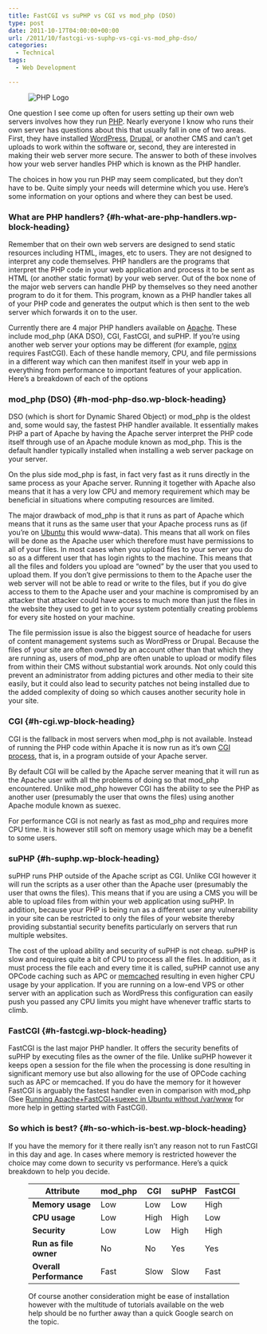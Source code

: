 ```yaml
---
title: FastCGI vs suPHP vs CGI vs mod_php (DSO)
type: post
date: 2011-10-17T04:00:00+00:00
url: /2011/10/fastcgi-vs-suphp-vs-cgi-vs-mod_php-dso/
categories:
  - Technical
tags:
  - Web Development

---
```

<div class="wp-block-image">
  <figure class="alignright"><img decoding="async" src="/images/2011/10/PHP-Logo-225x118-1.png" alt="PHP Logo" class="wp-image-2228" title="PHP Logo" /></figure>
</div>

One question I see come up often for users setting up their own web servers involves how they run <a title="PHP Homepage" href="http://php.net" target="_blank" rel="noopener noreferrer">PHP</a>. Nearly everyone I know who runs their own server has questions about this that usually fall in one of two areas. First, they have installed <a title="WordPress.org" href="http://wordpress.org" target="_blank" rel="noopener noreferrer">WordPress</a>, <a title="Drupal" href="http://www.drupal.org" target="_blank" rel="noopener noreferrer">Drupal</a>, or another CMS and can’t get uploads to work within the software or, second, they are interested in making their web server more secure. The answer to both of these involves how your web server handles PHP which is known as the PHP handler.

The choices in how you run PHP may seem complicated, but they don’t have to be. Quite simply your needs will determine which you use. Here’s some information on your options and where they can best be used.

### What are PHP handlers? {#h-what-are-php-handlers.wp-block-heading}

Remember that on their own web servers are designed to send static resources including HTML, images, etc to users. They are not designed to interpret any code themselves.&nbsp;PHP handlers are the programs that interpret the PHP code in your web application and process it to be sent as HTML (or another static format) by your web server. Out of the box none of the major web servers can handle PHP by themselves so they need another program to do it for them. This program, known as a PHP handler takes all of your PHP code and generates the output which is then sent to the web server which forwards it on to the user.

Currently there are 4 major PHP handlers available on <a title="Apache HTTP Server" href="https://httpd.apache.org/" target="_blank" rel="noopener noreferrer">Apache</a>. These include mod_php (AKA DSO), CGI, FastCGI, and suPHP. If you’re using another web server your options may be different (for example,&nbsp;<a title="nginx" href="http://nginx.org/" target="_blank" rel="noopener noreferrer">nginx</a> requires FastCGI). Each of these handle memory, CPU, and file permissions in a different way which can then manifest itself in your web app in everything from performance to important features of your application. Here’s a breakdown of each of the options

### mod_php (DSO) {#h-mod-php-dso.wp-block-heading}

DSO (which is short for Dynamic Shared Object)&nbsp;or mod\_php is the oldest and, some would say, the fastest PHP handler available. It essentially makes PHP a part of Apache by having the Apache server interpret the PHP code itself through use of an Apache module known as mod\_php. This is the default handler typically installed when installing a web server package on your server.

On the plus side mod_php is fast, in fact very fast as it runs directly in the same process as your Apache server. Running it together with Apache also means that it has a very low CPU and memory requirement which may be beneficial in situations where computing resources are limited.

The major drawback of mod_php is that it runs as part of Apache which means that it runs as the same user that your Apache process runs as (if you’re on <a title="Ubuntu" href="http://www.ubuntu.com" target="_blank" rel="noopener noreferrer">Ubuntu</a> this would www-data). This means that all work on files will be done as the Apache user which therefore must have permissions to all of your files. In most cases when you upload files to your server you do so as a different user that has login rights to the machine. This means that all the files and folders you upload are “owned” by the user that you used to upload them. If you don’t give permissions to them to the Apache user the web server will not be able to read or write to the files, but if you do give access to them to the Apache user and your machine is compromised by an attacker that attacker could have access to much more than just the files in the website they used to get in to your system potentially creating&nbsp;problems for every site hosted on your machine.

The file permission issue is also the biggest source of headache for users of content management systems such as WordPress or Drupal. Because the files of your site are often owned by an account other than that which they are running as, users of mod_php are often unable to upload or modify files from within their CMS without substantial work arounds. Not only could this prevent an administrator from adding pictures and other media to their site easily, but it could also lead to security patches not being installed due to the added complexity of doing so which causes another security hole in your site.

### CGI {#h-cgi.wp-block-heading}

CGI is the fallback in most servers when mod_php is not available. Instead of running the PHP code within Apache it is now run as it’s own <a title="CGI on Wikipedia" href="http://en.wikipedia.org/wiki/Common_Gateway_Interface" target="_blank" rel="noopener noreferrer">CGI process</a>, that is, in a program outside of your Apache server.

By default CGI will be called by the Apache server meaning that it will run as the Apache user with all the problems of doing so that mod\_php encountered. Unlike mod\_php however CGI has the ability to see the PHP as another user (presumably the user that owns the files) using another Apache module known as suexec.

For performance CGI is not nearly as fast as mod_php and requires more CPU time. It is however still soft on memory usage which may be a benefit to some users.

### suPHP {#h-suphp.wp-block-heading}

suPHP runs PHP outside of the Apache script as CGI. Unlike CGI however it will run the scripts as a user other than the Apache user (presumably the user that owns the files). This means that if you are using a CMS you will be able to upload files from within your web application using suPHP. In addition, because your PHP is being run as a different user any vulnerability in your site can be restricted to only the files of your website thereby providing substantial security benefits particularly on servers that run multiple websites.

The cost of the upload ability and security of suPHP is not cheap. suPHP is slow and requires quite a bit of CPU to process all the files. In addition, as it must process the file each and every time it is called, suPHP cannot use any OPCode caching such as APC or <a title="memcached" href="http://memcached.org/" target="_blank" rel="noopener noreferrer">memcached</a> resulting in even higher CPU usage by your application. If you are running on a low-end VPS or other server with an application such as WordPress this configuration can easily push you passed any CPU limits you might have whenever traffic starts to climb.

### FastCGI {#h-fastcgi.wp-block-heading}

FastCGI is the last major PHP handler. It offers the security benefits of suPHP by executing files as the owner of the file. Unlike suPHP however it keeps open a session for the file when the processing is done resulting in significant memory use but also allowing for the use of OPCode caching such as APC or memcached. If you do have the memory for it however FastCGI is arguably the fastest handler even in comparison with mod_php (See <a href="/2010/06/running-apachefastcgisuexec-in-ubuntu-10-04-without-var-www/" target="_blank" rel="noreferrer noopener">Running Apache+FastCGI+suexec in Ubuntu without /var/www</a> for more help in getting started with FastCGI).

### So which is best? {#h-so-which-is-best.wp-block-heading}

If you have the memory for it there really isn’t any reason not to run FastCGI in this day and age. In cases where memory is restricted however the choice may come down to security vs performance. Here’s a quick breakdown to help you decide.<figure class="wp-block-table">

| Attribute               | mod_php | CGI  | suPHP | FastCGI |
| ----------------------- | ------- | ---- | ----- | ------- |
| **Memory usage**        | Low     | Low  | Low   | High    |
| **CPU usage**           | Low     | High | High  | Low     |
| **Security**            | Low     | Low  | High  | High    |
| **Run as file owner**   | No      | No   | Yes   | Yes     |
| **Overall Performance** | Fast    | Slow | Slow  | Fast    |</figure>

Of course another consideration might be ease of installation however with the multitude of tutorials available on the web help should be no further away than a quick Google search on the topic.